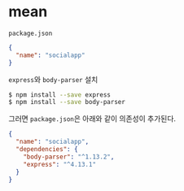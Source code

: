 # mean

`package.json`
```json
{
  "name": "socialapp"
}
```

`express`와 `body-parser` 설치
```sh
$ npm install --save express
$ npm install --save body-parser
```

그러면 `package.json`은 아래와 같이 의존성이 추가된다.
```json
{
  "name": "socialapp",
  "dependencies": {
    "body-parser": "^1.13.2",
    "express": "^4.13.1"
  }
}
```
